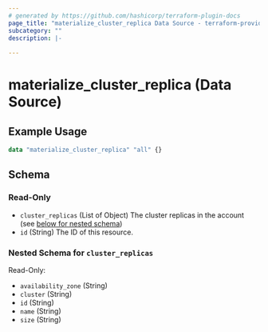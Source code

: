 ```yaml
---
# generated by https://github.com/hashicorp/terraform-plugin-docs
page_title: "materialize_cluster_replica Data Source - terraform-provider-materialize"
subcategory: ""
description: |-
  
---
```


# materialize_cluster_replica (Data Source)



## Example Usage

```terraform
data "materialize_cluster_replica" "all" {}
```

<!-- schema generated by tfplugindocs -->
## Schema

### Read-Only

- `cluster_replicas` (List of Object) The cluster replicas in the account (see [below for nested schema](#nestedatt--cluster_replicas))
- `id` (String) The ID of this resource.

<a id="nestedatt--cluster_replicas"></a>
### Nested Schema for `cluster_replicas`

Read-Only:

- `availability_zone` (String)
- `cluster` (String)
- `id` (String)
- `name` (String)
- `size` (String)


